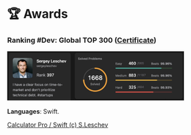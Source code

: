 # 🏆 Awards
### Ranking #Dev: Global TOP 300 ([Certificate](https://leetcode.com/sergeyleschev/))
<a href="https://leetcode.com/sergeyleschev/"><img src="https://github.com/sergeyleschev/sergeyleschev/blob/main/leetcode-ranking.jpg" alt="drawing" width="410"/></a>

**Languages**: Swift.

[Calculator Pro / Swift (c) S.Leschev](https://github.com/sergeyleschev/calc-it/blob/main/EvalArithmeticExpression.swift)
